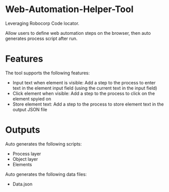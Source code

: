 # Web-Automation-Helper-Tool
Leveraging Robocorp Code locator. 

Allow users to define web automation steps on the browser, then auto generates process script after run.
# Features
The tool supports the following features:
- Input text when element is visible:
  Add a step to the process to enter text in the element input field (using the current text in the input field)
- Click element when visible:
  Add a step to the process to click on the element spyied on 
- Store element text:
  Add a step to the process to store element text in the output JSON file
# Outputs
Auto generates the following scripts:
- Process layer
- Object layer
- Elements

Auto generates the following data files:
- Data.json
